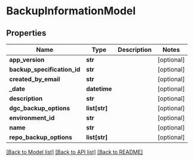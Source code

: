 # BackupInformationModel

## Properties
Name | Type | Description | Notes
------------ | ------------- | ------------- | -------------
**app_version** | **str** |  | [optional] 
**backup_specification_id** | **str** |  | [optional] 
**created_by_email** | **str** |  | [optional] 
**_date** | **datetime** |  | [optional] 
**description** | **str** |  | [optional] 
**dgc_backup_options** | **list[str]** |  | [optional] 
**environment_id** | **str** |  | [optional] 
**name** | **str** |  | [optional] 
**repo_backup_options** | **list[str]** |  | [optional] 

[[Back to Model list]](../README.md#documentation-for-models) [[Back to API list]](../README.md#documentation-for-api-endpoints) [[Back to README]](../README.md)

